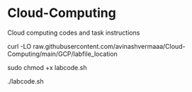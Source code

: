 # Cloud-Computing
Cloud computing codes and task instructions

curl -LO raw.githubusercontent.com/avinashvermaaa/Cloud-Computing/main/GCP/labfile_location

sudo chmod +x labcode.sh

./labcode.sh
